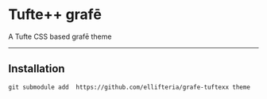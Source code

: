 # Tufte++ grafē

A Tufte CSS based grafē theme

---

## Installation

```text
git submodule add  https://github.com/ellifteria/grafe-tuftexx theme
```
